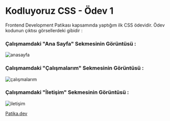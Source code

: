 # Kodluyoruz CSS - Ödev 1

Frontend Development Patikası kapsamında yaptığım ilk CSS ödevidir. Ödev kodunun çıktısı görsellerdeki gibidir :

### Çalışmamdaki "Ana Sayfa" Sekmesinin Görüntüsü :
![anasayfa](https://user-images.githubusercontent.com/107553286/186150941-c51d0889-92e3-49a6-9b79-40cfaa249f03.png)

### Çalışmamdaki "Çalışmalarım" Sekmesinin Görüntüsü :
![çalışmalarım](https://user-images.githubusercontent.com/107553286/186150957-d7db5693-3d70-4450-93ab-0ed8e5525ef2.png)

### Çalışmamdaki "İletişim" Sekmesinin Görüntüsü :
![iletişim](https://user-images.githubusercontent.com/107553286/186150982-0ec07625-840a-4e30-afd5-c3a2ace8ff31.png)


[Patika.dev](https://www.patika.dev/tr)